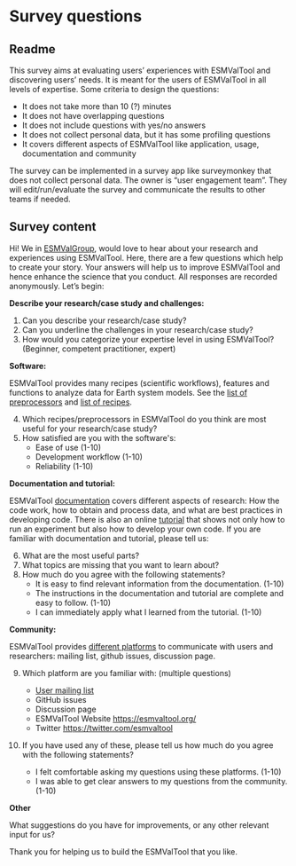 # Survey questions

## Readme

This survey aims at evaluating users’ experiences with ESMValTool and
discovering users’ needs.  It is meant for the users of ESMValTool in all levels
of expertise. Some criteria to design the questions:

- It does not take more than 10 (?) minutes
- It does not have overlapping questions
- It does not include questions with yes/no answers
- It does not collect personal data, but it has some profiling questions
- It covers different aspects of ESMValTool like application, usage, documentation and community

The survey can be implemented in a survey app like surveymonkey that does not
collect personal data. The owner is “user engagement team”. They will
edit/run/evaluate the survey and communicate the results to other teams if
needed.

## Survey content

Hi! We in [ESMValGroup](https://www.esmvaltool.org/), would love to hear about
your research and experiences using ESMValTool. Here, there are a few questions
which help to create your story. Your answers will help us to improve ESMValTool
and hence enhance the science that you conduct. All responses are recorded
anonymously. Let’s begin:

**Describe your research/case study and challenges:**

1. Can you describe your research/case study?
2. Can you underline the challenges in your research/case study?
3. How would you categorize your expertise level in using ESMValTool? (Beginner,
   competent practitioner, expert)

**Software:**

ESMValTool provides many recipes (scientific workflows), features and functions to analyze data for Earth system
models. See the [list of preprocessors](https://docs.esmvaltool.org/projects/esmvalcore/en/latest/recipe/preprocessor.html#preprocessor)
and [list of recipes](https://docs.esmvaltool.org/en/latest/recipes/index.html).

4. Which recipes/preprocessors in ESMValTool do you think are most useful for your
research/case study?
5. How satisfied are you with the software's:
    - Ease of use (1-10)
    - Development workflow (1-10)
    - Reliability (1-10)

**Documentation and tutorial:**

ESMValTool [documentation](https://docs.esmvaltool.org/en/latest/) covers
different aspects of research: How the code work, how to obtain and process
data, and what are best practices in developing code. There is also an online
[tutorial](https://esmvalgroup.github.io/ESMValTool_Tutorial/) that shows not
only how to run an experiment but also how to develop your own code.
If you are familiar with documentation and tutorial, please tell us:

6. What are the most useful parts?
7. What topics are missing that you want to learn about?
8. How much do you agree with the following statements?
    - It is easy to find relevant information from the documentation. (1-10)
    - The instructions in the documentation and tutorial are complete and easy
      to follow. (1-10)
    - I can immediately apply what I learned from the tutorial. (1-10)

**Community:**

ESMValTool provides [different
platforms](https://docs.esmvaltool.org/en/latest/introduction.html#support) to
communicate with users and researchers: mailing list, github issues, discussion
page.

9. Which platform are you familiar with: (multiple questions)

    - [User mailing list](https://docs.esmvaltool.org/en/latest/introduction.html#user-mailing-list)
    - GitHub issues
    - Discussion page
    - ESMValTool Website https://esmvaltool.org/
    - Twitter https://twitter.com/esmvaltool

10. If you have used any of these, please tell us how much do you agree with
the following statements?
    - I felt comfortable asking my questions using these platforms. (1-10)
    - I was able to get clear answers to my questions from the community. (1-10)

**Other**

What suggestions do you have for improvements, or any other relevant input for us?

Thank you for helping us to build the ESMValTool that you like.
